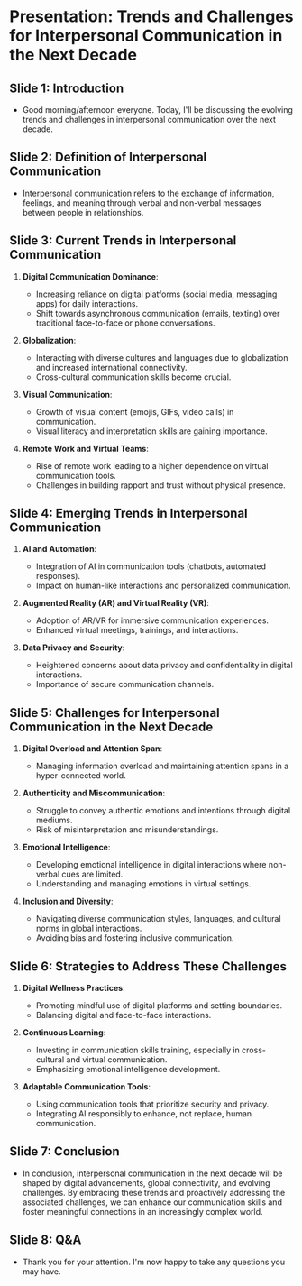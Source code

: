 # Presentation: Trends and Challenges for Interpersonal Communication in the Next Decade

## Slide 1: Introduction
- Good morning/afternoon everyone. Today, I'll be discussing the evolving trends and challenges in interpersonal communication over the next decade.

## Slide 2: Definition of Interpersonal Communication
- Interpersonal communication refers to the exchange of information, feelings, and meaning through verbal and non-verbal messages between people in relationships.

## Slide 3: Current Trends in Interpersonal Communication

1. **Digital Communication Dominance**:
   - Increasing reliance on digital platforms (social media, messaging apps) for daily interactions.
   - Shift towards asynchronous communication (emails, texting) over traditional face-to-face or phone conversations.

2. **Globalization**:
   - Interacting with diverse cultures and languages due to globalization and increased international connectivity.
   - Cross-cultural communication skills become crucial.

3. **Visual Communication**:
   - Growth of visual content (emojis, GIFs, video calls) in communication.
   - Visual literacy and interpretation skills are gaining importance.

4. **Remote Work and Virtual Teams**:
   - Rise of remote work leading to a higher dependence on virtual communication tools.
   - Challenges in building rapport and trust without physical presence.

## Slide 4: Emerging Trends in Interpersonal Communication

1. **AI and Automation**:
   - Integration of AI in communication tools (chatbots, automated responses).
   - Impact on human-like interactions and personalized communication.

2. **Augmented Reality (AR) and Virtual Reality (VR)**:
   - Adoption of AR/VR for immersive communication experiences.
   - Enhanced virtual meetings, trainings, and interactions.

3. **Data Privacy and Security**:
   - Heightened concerns about data privacy and confidentiality in digital interactions.
   - Importance of secure communication channels.

## Slide 5: Challenges for Interpersonal Communication in the Next Decade

1. **Digital Overload and Attention Span**:
   - Managing information overload and maintaining attention spans in a hyper-connected world.

2. **Authenticity and Miscommunication**:
   - Struggle to convey authentic emotions and intentions through digital mediums.
   - Risk of misinterpretation and misunderstandings.

3. **Emotional Intelligence**:
   - Developing emotional intelligence in digital interactions where non-verbal cues are limited.
   - Understanding and managing emotions in virtual settings.

4. **Inclusion and Diversity**:
   - Navigating diverse communication styles, languages, and cultural norms in global interactions.
   - Avoiding bias and fostering inclusive communication.

## Slide 6: Strategies to Address These Challenges

1. **Digital Wellness Practices**:
   - Promoting mindful use of digital platforms and setting boundaries.
   - Balancing digital and face-to-face interactions.

2. **Continuous Learning**:
   - Investing in communication skills training, especially in cross-cultural and virtual communication.
   - Emphasizing emotional intelligence development.

3. **Adaptable Communication Tools**:
   - Using communication tools that prioritize security and privacy.
   - Integrating AI responsibly to enhance, not replace, human communication.

## Slide 7: Conclusion
- In conclusion, interpersonal communication in the next decade will be shaped by digital advancements, global connectivity, and evolving challenges. By embracing these trends and proactively addressing the associated challenges, we can enhance our communication skills and foster meaningful connections in an increasingly complex world.

## Slide 8: Q&A
- Thank you for your attention. I'm now happy to take any questions you may have.
